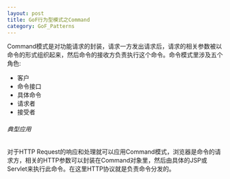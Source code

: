 ```yaml
---
layout: post
title: GoF行为型模式之Command
category: GoF_Patterns
---
```


Command模式是对功能请求的封装，请求一方发出请求后，请求的相关参数被以命令的形式组织起来，然后命令的接收方负责执行这个命令。命令模式里涉及五个角色:
  
* 客户
* 命令接口
* 具体命令
* 请求者
* 接受者

###### 典型应用

对于HTTP Request的响应和处理就可以应用Command模式，浏览器是命令的请求方，相关的HTTP参数可以封装在Command对象里，然后由具体的JSP或Servlet来执行此命令。在这里HTTP协议就是负责命令分发的。
